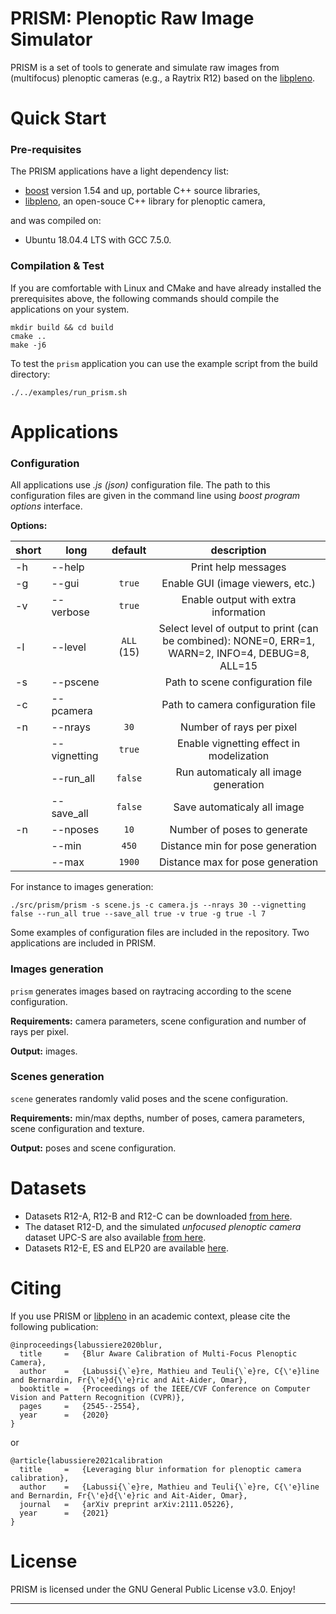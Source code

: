 PRISM: Plenoptic Raw Image Simulator 
=====================================================

PRISM is a set of tools to generate and simulate raw images from (multifocus) plenoptic cameras (e.g., a Raytrix R12) based on the [libpleno].

Quick Start
===========

### Pre-requisites

The PRISM applications have a light dependency list:

 * [boost] version 1.54 and up, portable C++ source libraries,
 * [libpleno], an open-souce C++ library for plenoptic camera,
 
and was compiled on:
 * Ubuntu 18.04.4 LTS with GCC 7.5.0.
  
### Compilation & Test

If you are comfortable with Linux and CMake and have already installed the prerequisites above, the following commands should compile the applications on your system.

```
mkdir build && cd build
cmake ..
make -j6
```

To test the `prism` application you can use the example script from the build directory:
```
./../examples/run_prism.sh
```

Applications
============

### Configuration

All applications use _.js (json)_ configuration file. The path to this configuration files are given in the command line using _boost program options_ interface.

**Options:**

| short 	| long 			| default 			| description 								|
|-------	|------			|:---------:		|:-----------:								|
| -h 		| -\-help  		|           		| Print help messages						|
| -g 		| -\-gui  		| `true`          	| Enable GUI (image viewers, etc.)			|
| -v 		| -\-verbose 	| `true`          	| Enable output with extra information		|
| -l 		| -\-level  	| `ALL` (15)       	| Select level of output to print (can be combined): NONE=0, ERR=1, WARN=2, INFO=4, DEBUG=8, ALL=15 |
| -s 		| -\-pscene		|                	| Path to scene configuration file 			|
| -c 		| -\-pcamera 	|                	| Path to camera configuration file 		|
| -n 		| -\-nrays  	| `30`				| Number of rays per pixel					|
|  			| -\-vignetting	| `true`			| Enable vignetting effect in modelization	|
|  			| -\-run\_all	| `false`			| Run automaticaly all image generation		|
|  			| -\-save\_all	| `false`			| Save automaticaly all image 				|
| -n 		| -\-nposes  	| `10`				| Number of poses to generate 				|
| 	 		| -\-min  		| `450`				| Distance min for pose generation 			|
| 	 		| -\-max 	 	| `1900`			| Distance max for pose generation 			|

For instance to images generation:
```
./src/prism/prism -s scene.js -c camera.js --nrays 30 --vignetting false --run_all true --save_all true -v true -g true -l 7
```

Some examples of configuration files are included in the repository. Two applications are included in PRISM.

### Images generation

`prism` generates images based on raytracing according to the scene configuration.
	
**Requirements:** camera parameters, scene configuration and number of rays per pixel.

**Output:** images.
	
### Scenes generation
 
`scene` generates randomly valid poses and the scene configuration.
	
**Requirements:** min/max depths, number of poses, camera parameters, scene configuration and texture.

**Output:** poses and scene configuration.

  
Datasets
========

* Datasets R12-A, R12-B and R12-C can be downloaded [from here](https://github.com/comsee-research/plenoptic-datasets).
* The dataset R12-D, and the simulated _unfocused plenoptic camera_ dataset UPC-S are also available [from here](https://github.com/comsee-research/plenoptic-datasets).
* Datasets R12-E, ES and ELP20 are available [here](https://github.com/comsee-research/plenoptic-datasets).

Citing
======

If you use PRISM or [libpleno] in an academic context, please cite the following publication:

	@inproceedings{labussiere2020blur,
	  title 	=	{Blur Aware Calibration of Multi-Focus Plenoptic Camera},
	  author	=	{Labussi{\`e}re, Mathieu and Teuli{\`e}re, C{\'e}line and Bernardin, Fr{\'e}d{\'e}ric and Ait-Aider, Omar},
	  booktitle	=	{Proceedings of the IEEE/CVF Conference on Computer Vision and Pattern Recognition (CVPR)},
	  pages		=	{2545--2554},
	  year		=	{2020}
	}
	
or 

	@article{labussiere2021calibration
	  title	    =	{Leveraging blur information for plenoptic camera calibration},
	  author	=	{Labussi{\`e}re, Mathieu and Teuli{\`e}re, C{\'e}line and Bernardin, Fr{\'e}d{\'e}ric and Ait-Aider, Omar},
	  journal	=	{arXiv preprint arXiv:2111.05226},
	  year		=	{2021}
	}


License
=======

PRISM is licensed under the GNU General Public License v3.0. Enjoy!

[Ubuntu]: http://www.ubuntu.com
[CMake]: http://www.cmake.org
[CMake documentation]: http://www.cmake.org/cmake/help/cmake2.6docs.html
[git]: http://git-scm.com
[Eigen]: http://eigen.tuxfamily.org
[libv]: http://gitlab.ip.uca.fr/libv/libv
[lma]: http://gitlab.ip.uca.fr/libv/lma
[OpenCV]: https://opencv.org/
[Doxygen]: http://www.stack.nl/~dimitri/doxygen/
[boost]: http://www.boost.org/
[libpleno]: https://github.com/comsee-research/libpleno

---
